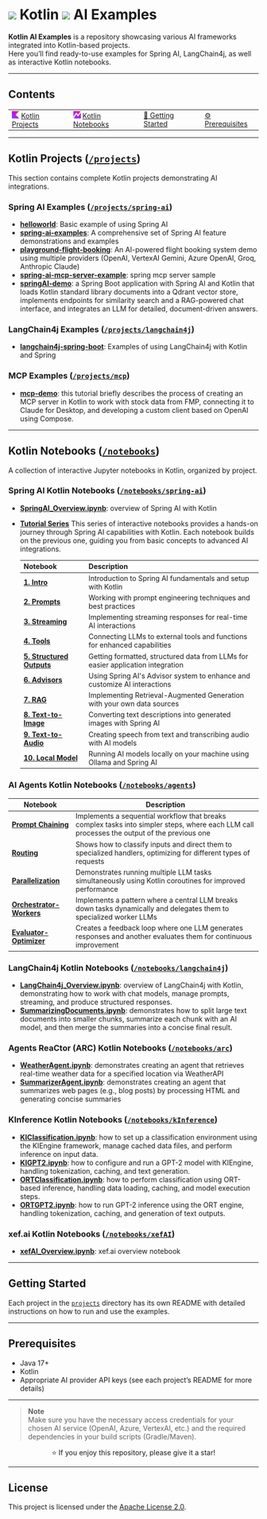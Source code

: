 # <img src="https://raw.githubusercontent.com/devcrocod/Kotlin-AI-Examples/refs/heads/master/img/kotlin_icon.svg" width="30"/> Kotlin <img src="https://raw.githubusercontent.com/devcrocod/Kotlin-AI-Examples/refs/heads/master/img/AI_icon.svg" width="30"/> AI Examples

**Kotlin AI Examples** is a repository showcasing various AI frameworks integrated into Kotlin-based projects.  
Here you’ll find ready-to-use examples for Spring AI, LangChain4j, as well as interactive Kotlin notebooks.

---

## Contents

<table>
  <tr>
    <td><img src="img/kotlin_icon.svg" width="15" alt=""/> <a href="#kotlin-projects-projects">Kotlin Projects</a></td>
    <td><img src="img/ktn_plugin_icon.svg" width="15" alt=""/> <a href="#kotlin-notebooks-notebooks">Kotlin Notebooks</a></td>
    <td><a href="#getting-started">🚀 Getting Started</a></td>
    <td><a href="#prerequisites">⚙ Prerequisites</a></td>
  </tr>
</table>

---

## Kotlin Projects ([`/projects`](projects))

This section contains complete Kotlin projects demonstrating AI integrations.

### Spring AI Examples ([`/projects/spring-ai`](projects/spring-ai))

- **[helloworld](projects/spring-ai/helloworld)**: Basic example of using Spring AI
- **[spring-ai-examples](projects/spring-ai/spring-ai-examples)**: A comprehensive set of Spring AI feature
  demonstrations and examples
- **[playground-flight-booking](projects/spring-ai/playground-flight-booking)**: An AI-powered flight booking system
  demo using multiple providers (OpenAI, VertexAI Gemini, Azure OpenAI, Groq, Anthropic Claude)
- **[spring-ai-mcp-server-example](projects/spring-ai/spring-ai-mcp-server-example)**: spring mcp server sample
- **[springAI-demo](projects/spring-ai/springAI-demo)**: a Spring Boot application with Spring AI and Kotlin that loads
  Kotlin standard library documents into a Qdrant vector store, implements endpoints for similarity search and a
  RAG-powered chat interface, and integrates an LLM for detailed, document-driven answers.

### LangChain4j Examples ([`/projects/langchain4j`](projects/langchain4j))

- **[langchain4j-spring-boot](projects/langchain4j/langchain4j-spring-boot)**: Examples of using LangChain4j with Kotlin
  and Spring

### MCP Examples ([`/projects/mcp`](projects/mcp))

- **[mcp-demo](projects/mcp/mcp-demo)**: this tutorial briefly describes the process of creating an MCP server in Kotlin
  to work with stock data from FMP, connecting it to Claude for Desktop,
  and developing a custom client based on OpenAI using Compose.

---

## Kotlin Notebooks ([`/notebooks`](notebooks))

A collection of interactive Jupyter notebooks in Kotlin, organized by project.

### Spring AI Kotlin Notebooks ([`/notebooks/spring-ai`](notebooks/spring-ai))

- **[SpringAI_Overview.ipynb](notebooks/spring-ai/SpringAI_Overview.ipynb)**: overview of Spring AI with Kotlin

- **[Tutorial Series](notebooks/spring-ai/tutorials)**
  This series of interactive notebooks provides a hands-on journey through Spring AI capabilities with Kotlin.
  Each notebook builds on the previous one, guiding you from basic concepts to advanced AI integrations.

  | Notebook                                                                                   | Description                                                                     |
  |--------------------------------------------------------------------------------------------|---------------------------------------------------------------------------------|
  | **[1. Intro](notebooks/spring-ai/tutorials/1.%20Intro.ipynb)**                             | Introduction to Spring AI fundamentals and setup with Kotlin                    |
  | **[2. Prompts](notebooks/spring-ai/tutorials/2.%20Prompts.ipynb)**                         | Working with prompt engineering techniques and best practices                   |
  | **[3. Streaming](notebooks/spring-ai/tutorials/3.%20Streaming.ipynb)**                     | Implementing streaming responses for real-time AI interactions                  |
  | **[4. Tools](notebooks/spring-ai/tutorials/4.%20Tools.ipynb)**                             | Connecting LLMs to external tools and functions for enhanced capabilities       |
  | **[5. Structured Outputs](notebooks/spring-ai/tutorials/5.%20Structured%20Outputs.ipynb)** | Getting formatted, structured data from LLMs for easier application integration |
  | **[6. Advisors](notebooks/spring-ai/tutorials/6.%20Advisors.ipynb)**                       | Using Spring AI's Advisor system to enhance and customize AI interactions       |
  | **[7. RAG](notebooks/spring-ai/tutorials/7.%20RAG.ipynb)**                                 | Implementing Retrieval-Augmented Generation with your own data sources          |
  | **[8. Text-to-Image](notebooks/spring-ai/tutorials/8.%20text-to-image.ipynb)**             | Converting text descriptions into generated images with Spring AI               |
  | **[9. Text-to-Audio](notebooks/spring-ai/tutorials/9.%20text-to-audio.ipynb)**             | Creating speech from text and transcribing audio with AI models                 |
  | **[10. Local Model](notebooks/spring-ai/tutorials/10.%20Local%20model.ipynb)**             | Running AI models locally on your machine using Ollama and Spring AI            |

### AI Agents Kotlin Notebooks ([`/notebooks/agents`](notebooks/agents))

| Notebook                                                                           | Description                                                                                                                                 |
|------------------------------------------------------------------------------------|---------------------------------------------------------------------------------------------------------------------------------------------|
| **[Prompt Chaining](notebooks/agents/Prompt-Chaining%20Workflow.ipynb)**           | Implements a sequential workflow that breaks complex tasks into simpler steps, where each LLM call processes the output of the previous one |
| **[Routing](notebooks/agents/Routing%20Workflow.ipynb)**                           | Shows how to classify inputs and direct them to specialized handlers, optimizing for different types of requests                            |
| **[Parallelization](notebooks/agents/Parallelization%20Workflow.ipynb)**           | Demonstrates running multiple LLM tasks simultaneously using Kotlin coroutines for improved performance                                     |
| **[Orchestrator-Workers](notebooks/agents/Orchestrator-Workers%20Workflow.ipynb)** | Implements a pattern where a central LLM breaks down tasks dynamically and delegates them to specialized worker LLMs                        |
| **[Evaluator-Optimizer](notebooks/agents/Evaluator-Optimizer%20Workflow.ipynb)**   | Creates a feedback loop where one LLM generates responses and another evaluates them for continuous improvement                             |

### LangChain4j Kotlin Notebooks ([`/notebooks/langchain4j`](notebooks/langchain4j))

- **[LangChain4j_Overview.ipynb](notebooks/langchain4j/LangChain4j_Overview.ipynb)**: overview of LangChain4j with
  Kotlin, demonstrating how to work with chat models, manage prompts, streaming, and produce structured responses.
- **[SummarizingDocuments.ipynb](notebooks/langchain4j/SummarizingDocuments.ipynb)**: demonstrates how to split large
  text documents into smaller chunks, summarize each chunk with an AI model, and then merge the summaries into a concise
  final result.

### Agents ReaCtor (ARC) Kotlin Notebooks ([`/notebooks/arc`](notebooks/arc))

- **[WeatherAgent.ipynb](notebooks/arc/WeatherAgent.ipynb)**: demonstrates creating an agent that retrieves real-time
  weather data for a specified location via WeatherAPI
- **[SummarizerAgent.ipynb](notebooks/arc/SummarizerAgent.ipynb)**: demonstrates creating an agent that summarizes web
  pages (e.g., blog posts) by processing HTML and generating concise summaries

### KInference Kotlin Notebooks ([`/notebooks/kInference`](notebooks/kinference))

- **[KIClassification.ipynb](notebooks/kinference/KIClassification.ipynb)**: how to set up a classification environment
  using the KIEngine framework, manage cached data files, and perform inference on input data.
- **[KIGPT2.ipynb](notebooks/kinference/KIGPT2.ipynb)**: how to configure and run a GPT-2 model with KIEngine, handling
  tokenization, caching, and text generation.
- **[ORTClassification.ipynb](notebooks/kinference/ORTClassification.ipynb)**: how to perform classification using
  ORT-based inference, handling data loading, caching, and model execution steps.
- **[ORTGPT2.ipynb](notebooks/kinference/ORTGPT2.ipynb)**: how to run GPT-2 inference using the ORT engine, handling
  tokenization, caching, and generation of text outputs.

### xef.ai Kotlin Notebooks ([`/notebooks/xefAI`](notebooks/xefAI))

- **[xefAI_Overview.ipynb](notebooks/xefAI/xefAI_Overview.ipynb)**: xef.ai overview notebook

---

## Getting Started

Each project in the [`projects`](projects) directory has its own README with detailed instructions on how to run and use
the examples.

---

## Prerequisites

- Java 17+
- Kotlin
- Appropriate AI provider API keys (see each project’s README for more details)

---

> **Note**  
> Make sure you have the necessary access credentials for your chosen AI service (OpenAI, Azure, VertexAI, etc.) and the
> required dependencies in your build scripts (Gradle/Maven).

<p align="center">
  ⭐ If you enjoy this repository, please give it a star!
</p>

---

## License

This project is licensed under the [Apache License 2.0](LICENSE).
